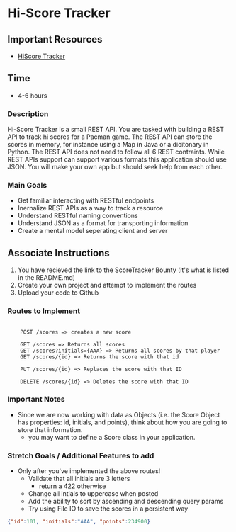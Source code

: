 # Hi-Score Tracker

## Important Resources
- [HiScore Tracker](./README.md)

## Time
- 4-6 hours

### Description
Hi-Score Tracker is a small REST API. You are tasked with building a REST API to track hi scores for a Pacman game. The REST API can store the scores in memory, for instance using a Map in Java or a dicitonary in Python. The REST API does not need to follow all 6 REST contraints. While REST APIs support can support various formats this application should use JSON. You will make your own app but should seek help from each other.

### Main Goals
- Get familiar interacting with RESTful endpoints
- Inernalize REST APIs as a way to track a resource
- Understand RESTful naming conventions
- Understand JSON as a format for transporting information
- Create a mental model seperating client and server

## Associate Instructions
1. You have recieved the link to the ScoreTracker Bounty (it's what is listed in the README.md)
2. Create your own project and attempt to implement the routes
3. Upload your code to Github

### Routes to Implement
```text

    POST /scores => creates a new score

    GET /scores => Returns all scores
    GET /scores?initials={AAA} => Returns all scores by that player
    GET /scores/{id} => Returns the score with that id 

    PUT /scores/{id} => Replaces the score with that ID

    DELETE /scores/{id} => Deletes the score with that ID

```

### Important Notes
- Since we are now working with data as Objects (i.e. the Score Object has properties: id, initials, and points), think about how you are going to store that information.
  - you may want to define a Score class in your application.

### Stretch Goals / Additional Features to add 
- Only after you've implemented the above routes!
  - Validate that all initials are 3 letters
    - return a 422 otherwise
  - Change all intials to uppercase when posted
  - Add the ability to sort by ascending and descending query params
  - Try using File IO to save the scores in a persistent way

```json
{"id":101, "initials":"AAA", "points":234900}
```


